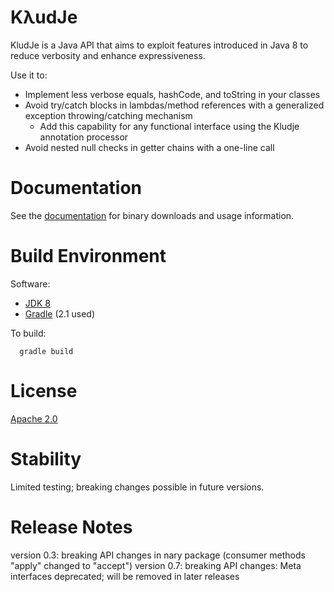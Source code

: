 KλudJe
======

KludJe is a Java API that aims to exploit features introduced in Java 8 to reduce verbosity and enhance expressiveness.

Use it to:

 - Implement less verbose equals, hashCode, and toString in your classes
 - Avoid try/catch blocks in lambdas/method references with a generalized exception throwing/catching mechanism
   - Add this capability for any functional interface using the Kludje annotation processor
 - Avoid nested null checks in getter chains with a one-line call

Documentation
=============

See the [documentation](http://mcdiae.github.io/kludje/) for binary downloads and usage information.

Build Environment
=================

Software:

 - [JDK 8](https://jdk8.java.net/)
 - [Gradle](http://www.gradle.org/) (2.1 used)

To build:

```
  gradle build
```

License
=======

[Apache 2.0](https://github.com/mcdiae/kludje/blob/master/LICENSE)

Stability
=========

Limited testing; breaking changes possible in future versions.


Release Notes
=============

version 0.3: breaking API changes in nary package (consumer methods "apply" changed to "accept")
version 0.7: breaking API changes: Meta interfaces deprecated; will be removed in later releases